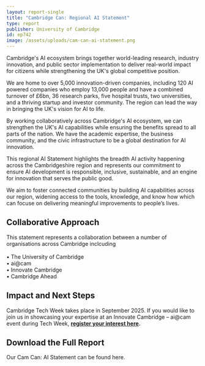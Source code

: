 ```yaml
---
layout: report-single
title: "Cambridge Can: Regional AI Statement"
type: report
publisher: University of Cambridge
id: ep742
image: /assets/uploads/cam-can-ai-statement.png
---
```

Cambridge's AI ecosystem brings together world-leading research, industry innovation, and public sector implementation to deliver real-world impact for citizens while strengthening the UK's global competitive position.

We are home to over 5,000 innovation-driven companies, including 120 AI powered companies who employ 13,000 people and have a combined turnover of £6bn, 36 research parks, five hospital trusts, two universities, and a thriving startup and investor community. The region can lead the way in bringing the UK's vision for AI to life.

By working collaboratively across Cambridge's AI ecosystem, we can strengthen the UK's AI capabilities while ensuring the benefits spread to all parts of the nation. We have the academic expertise, the business community, and the civic infrastructure to be a global destination for AI innovation.

This regional AI Statement highlights the breadth AI activity happening across the Cambridgeshire region and represents our commitment to ensure AI development is responsible, inclusive, sustainable, and an engine for innovation that serves the public good. 

We aim to foster connected communities by building AI capabilities across our region, widening access to the tools, knowledge, and know how which can focuse on delivering meaningful improvements to people’s lives. 

## Collaborative Approach

This statement represents a collaboration between a number of organisations across Cambridge inclcuding\
\
• The University of Cambridge\
• ai@cam\
• Innovate Cambridge\
• Cambridge Ahead

## Impact and Next Steps

Cambridge Tech Week takes place in September 2025. If you would like to join us in showcasing your expertise at an Innovate Cambridge – ai@cam event during Tech Week, **[register your interest here](https://forms.gle/3epdxtpKzqJHQBVf9).**

## Download the Full Report

Our Cam Can: AI Statement can be found here.